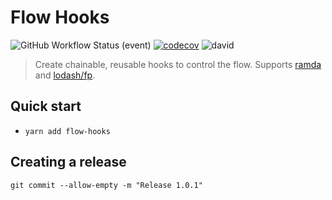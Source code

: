 # Flow Hooks

![GitHub Workflow Status (event)](https://img.shields.io/github/workflow/status/radenkovic/flow-hooks/run-tests)
[![codecov](https://codecov.io/gh/radenkovic/flow-hooks/branch/master/graph/badge.svg)](https://codecov.io/gh/radenkovic/flow-hooks)
![david](https://david-dm.org/radenkovic/flow-hooks.svg)

> Create chainable, reusable hooks to control the flow.
Supports [ramda](https://ramdajs.com/) and [lodash/fp](https://github.com/lodash/lodash/wiki/FP-Guide).

## Quick start

- `yarn add flow-hooks`


## Creating a release

`git commit --allow-empty -m "Release 1.0.1"`